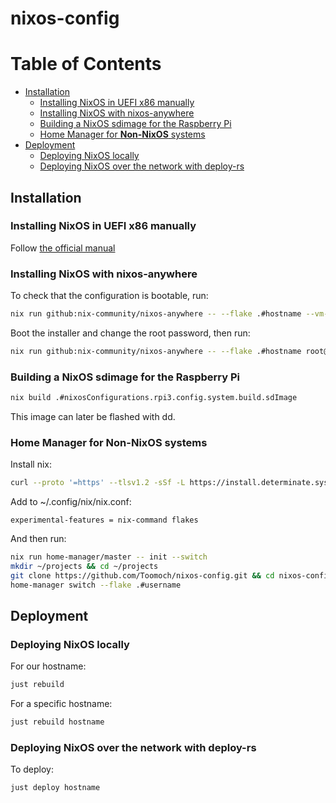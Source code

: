# nixos-config
# Table of Contents
- [Installation](#installation)
   * [Installing NixOS in UEFI x86 manually](#installing-nixos-in-uefi-x86-manually)
   * [Installing NixOS with nixos-anywhere](#installing-nixos-with-nixos-anywhere)
   * [Building a NixOS sdimage for the Raspberry Pi](#building-a-nixos-sdimage-for-the-raspberry-pi)
   * [Home Manager for **Non-NixOS** systems](#home-manager-for-non-nixos-systems)
- [Deployment](#deployment)
   * [Deploying NixOS locally](#deploying-nixos-locally)
   * [Deploying NixOS over the network with deploy-rs](#deploying-nixos-over-the-network-with-deploy-rs)

## Installation
### Installing NixOS in UEFI x86 manually
Follow [the official manual](https://nixos.org/manual/nixos/stable/#sec-installation-manual)

### Installing NixOS with nixos-anywhere
To check that the configuration is bootable, run:
```bash
nix run github:nix-community/nixos-anywhere -- --flake .#hostname --vm-test
```

Boot the installer and change the root password, then run:
```bash
nix run github:nix-community/nixos-anywhere -- --flake .#hostname root@ip
```

### Building a NixOS sdimage for the Raspberry Pi
```bash
nix build .#nixosConfigurations.rpi3.config.system.build.sdImage
```
This image can later be flashed with dd.

### Home Manager for **Non-NixOS** systems

Install nix:

```bash
curl --proto '=https' --tlsv1.2 -sSf -L https://install.determinate.systems/nix | sh -s -- install
```

Add to ~/.config/nix/nix.conf:

```
experimental-features = nix-command flakes
```

And then run:

```bash
nix run home-manager/master -- init --switch
mkdir ~/projects && cd ~/projects
git clone https://github.com/Toomoch/nixos-config.git && cd nixos-config
home-manager switch --flake .#username
```

## Deployment
### Deploying NixOS locally
For our hostname:
```bash
just rebuild
```
For a specific hostname:
```bash
just rebuild hostname
```

### Deploying NixOS over the network with deploy-rs
To deploy:
```bash
just deploy hostname
```
